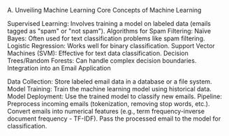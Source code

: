 A. Unveiling Machine Learning
Core Concepts of Machine Learning

Supervised Learning: Involves training a model on labeled data (emails tagged as "spam" or "not spam").
Algorithms for Spam Filtering:
Naïve Bayes: Often used for text classification problems like spam filtering.
Logistic Regression: Works well for binary classification.
Support Vector Machines (SVM): Effective for text data classification.
Decision Trees/Random Forests: Can handle complex decision boundaries.
Integration into an Email Application

Data Collection: Store labeled email data in a database or a file system.
Model Training: Train the machine learning model using historical data.
Model Deployment: Use the trained model to classify new emails.
Pipeline:
Preprocess incoming emails (tokenization, removing stop words, etc.).
Convert emails into numerical features (e.g., term frequency-inverse document frequency - TF-IDF).
Pass the processed email to the model for classification.